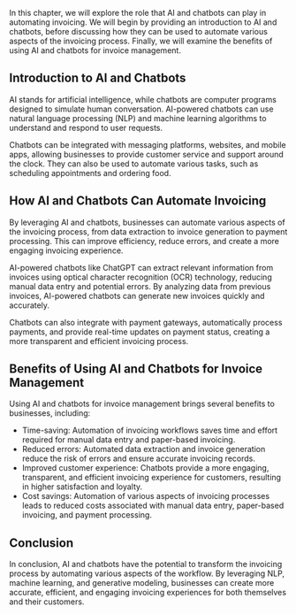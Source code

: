 
In this chapter, we will explore the role that AI and chatbots can play in automating invoicing. We will begin by providing an introduction to AI and chatbots, before discussing how they can be used to automate various aspects of the invoicing process. Finally, we will examine the benefits of using AI and chatbots for invoice management.

Introduction to AI and Chatbots
-------------------------------

AI stands for artificial intelligence, while chatbots are computer programs designed to simulate human conversation. AI-powered chatbots can use natural language processing (NLP) and machine learning algorithms to understand and respond to user requests.

Chatbots can be integrated with messaging platforms, websites, and mobile apps, allowing businesses to provide customer service and support around the clock. They can also be used to automate various tasks, such as scheduling appointments and ordering food.

How AI and Chatbots Can Automate Invoicing
------------------------------------------

By leveraging AI and chatbots, businesses can automate various aspects of the invoicing process, from data extraction to invoice generation to payment processing. This can improve efficiency, reduce errors, and create a more engaging invoicing experience.

AI-powered chatbots like ChatGPT can extract relevant information from invoices using optical character recognition (OCR) technology, reducing manual data entry and potential errors. By analyzing data from previous invoices, AI-powered chatbots can generate new invoices quickly and accurately.

Chatbots can also integrate with payment gateways, automatically process payments, and provide real-time updates on payment status, creating a more transparent and efficient invoicing process.

Benefits of Using AI and Chatbots for Invoice Management
--------------------------------------------------------

Using AI and chatbots for invoice management brings several benefits to businesses, including:

* Time-saving: Automation of invoicing workflows saves time and effort required for manual data entry and paper-based invoicing.
* Reduced errors: Automated data extraction and invoice generation reduce the risk of errors and ensure accurate invoicing records.
* Improved customer experience: Chatbots provide a more engaging, transparent, and efficient invoicing experience for customers, resulting in higher satisfaction and loyalty.
* Cost savings: Automation of various aspects of invoicing processes leads to reduced costs associated with manual data entry, paper-based invoicing, and payment processing.

Conclusion
----------

In conclusion, AI and chatbots have the potential to transform the invoicing process by automating various aspects of the workflow. By leveraging NLP, machine learning, and generative modeling, businesses can create more accurate, efficient, and engaging invoicing experiences for both themselves and their customers.
